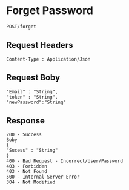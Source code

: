 # Forget Password 

```
POST/forget

```

## Request Headers

```
Content-Type : Application/Json

```

## Request Boby

```
"Email" : "String",
"token" : "String",
"newPassword":"String"

```

## Response

```
200 - Success
Boby
{
"Sucess" : "String"
}
400 - Bad Request - Incorrect/User/Password
403 - Forbidden
403 - Not Found
500 - Internal Server Error
304 - Not Modified


```

